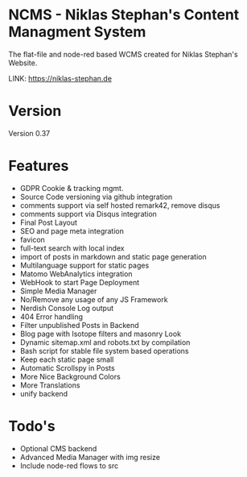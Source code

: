 # NCMS - Niklas Stephan's Content Managment System

The flat-file and node-red based WCMS created for Niklas Stephan's Website. 

LINK: https://niklas-stephan.de

# Version
Version 0.37

# Features
- GDPR Cookie & tracking mgmt.
- Source Code versioning via github integration
- comments support via self hosted remark42, remove disqus
- comments support via Disqus integration
- Final Post Layout
- SEO and page meta integration
- favicon
- full-text search with local index
- import of posts in markdown and static page generation
- Multilanguage support for static pages
- Matomo WebAnalytics integration
- WebHook to start Page Deployment
- Simple Media Manager
- No/Remove any usage of any JS Framework
- Nerdish Console Log output
- 404 Error handling
- Filter unpublished Posts in Backend
- Blog page with Isotope filters and masonry Look
- Dynamic sitemap.xml and robots.txt by compilation
- Bash script for stable file system based operations
- Keep each static page small
- Automatic Scrollspy in Posts
- More Nice Background Colors
- More Translations
- unify backend

# Todo's
- Optional CMS backend
- Advanced Media Manager with img resize
- Include node-red flows to src